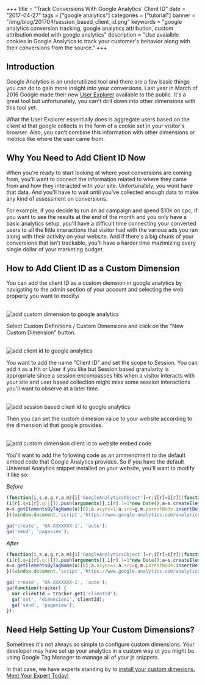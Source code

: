 +++
title = "Track Conversions With Google Analytics' Client ID"
date = "2017-04-27"
tags = ["google analytics"]
categories = ["tutorial"]
banner = "/img/blog/201704/session_based_client_id.png"
keywords = "google analytics conversion tracking, google analytics attribution, custom attribution model with google analytics"
description = "Use avaialble cookies in Google Analytics to track your customer's behavior along with their conversions from the source."
+++


## Introduction

Google Analytics is an underutilized tool and there are a few basic things you can do to gain more insight into your conversions. Last year in March of 2016 Google made their new [User Explorer](https://support.google.com/analytics/answer/6339208?hl=en) available to the public. It's a great tool but unfortunately, you can't drill down into other dimensions with this tool yet. 

What the User Explorer essentially does is aggregate users based on the client id that google collects in the form of a cookie set in your visitor's browser. Also, you can't combine this information with other dimensions or metrics like where the user came from.

## Why You Need to Add Client ID Now

When you're ready to start looking at where your conversions are coming from, you'll want to connect the information related to where they came from and how they interacted with your site. Unfortunately, you wont have that data. And you'll have to wait until you've collected enough data to make any kind of assessment on conversions.

For example, if you decide to run an ad campaign and spend $10k on cpc, if you want to see the results at the end of the month and you only have a basic analytics setup, you'll have a difficult time connecting your converted users to all the little interactions that visitor had with the various ads you ran along with their activity on your website. And if there's a big chunk of your conversions that isn't trackable, you'll have a harder time mazimizing every single dollar of your marketing budget.

## How to Add Client ID as a Custom Dimension

You can add the client ID as a custom diemsion in google analytics by navigating to the admin section of your account and selecting the web property you want to modify/

<br>

<img class="img-responsive img-thumbnail" src="/img/blog/201704/property_custom_definitions.png" alt="add custom dimension to google analytics" />

<br>

Select Custom Definitions / Custom Dimensions and click on the "New Custom Dimension" button.

<br>

<img class="img-responsive img-thumbnail" src="/img/blog/201704/custom_dimensions_new.png" alt="add client id to google analytics" />

<br>

You want to add the name "Client ID" and set the scope to Session. You can add it as a Hit or User if you like but Session based granularity is appropriate since a session encompasses hits when a visitor interacts with your site and user based collection might miss some session interactions you'll want to observe at a later time.

<br>

<img class="img-responsive img-thumbnail" src="/img/blog/201704/session_based_client_id.png" alt="add session based client id to google analytics" />

<br>

Then you can set the custom dimesion value to your website according to the dimension id that google provides.

<br>

<img class="img-responsive img-thumbnail" src="/img/blog/201704/client_id_embed.png" alt="add custom dimension client id to website embed code" />

<br>

You'll want to add the following code as an ammendment to the default embed code that Google Analytics provides. So if you have the default Universal Analytics snippet installed on your website, you'll want to modify it like so:

*Before*

```javascript
(function(i,s,o,g,r,a,m){i['GoogleAnalyticsObject']=r;i[r]=i[r]||function(){
(i[r].q=i[r].q||[]).push(arguments)},i[r].l=1*new Date();a=s.createElement(o),
m=s.getElementsByTagName(o)[0];a.async=1;a.src=g;m.parentNode.insertBefore(a,m)
})(window,document,'script','https://www.google-analytics.com/analytics.js','ga');

ga('create', 'UA-XXXXXXX-1', 'auto');
ga('send', 'pageview');

```

*After*

```javascript
(function(i,s,o,g,r,a,m){i['GoogleAnalyticsObject']=r;i[r]=i[r]||function(){
(i[r].q=i[r].q||[]).push(arguments)},i[r].l=1*new Date();a=s.createElement(o),
m=s.getElementsByTagName(o)[0];a.async=1;a.src=g;m.parentNode.insertBefore(a,m)
})(window,document,'script','https://www.google-analytics.com/analytics.js','ga');

ga('create', 'UA-XXXXXXX-1', 'auto');
ga(function(tracker) {
  var clientId = tracker.get('clientId');
  ga('set', 'dimension1', clientId);
  ga('send', 'pageview');
});
```
## Need Help Setting Up Your Custom Dimensions?

Sometimes it's not always so simple to configure custom dimensions. Your developer may have set up your analytics in a custom way ot you might be using Google Tag Manager to manage all of your js snippets.

In that case, we have experts standing by to [install your custom dimesions. Meet Your Expert Today!](/join/)

